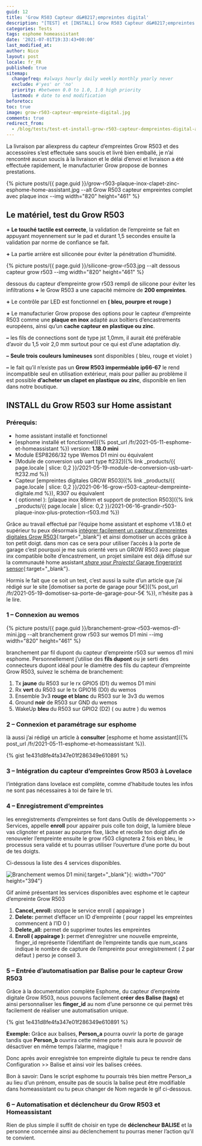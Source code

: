 ```yaml
---
guid: 12
title: 'Grow R503 Capteur d&#8217;empreintes digital'
description: "[TEST] et [INSTALL] Grow R503 Capteur d&#8217;empreintes digital avec esphome et homeassistant"
categories: Tests
tags: esphome homeassistant
date: '2021-07-01T19:33:43+00:00'
last_modified_at:
author: Nico
layout: post
locale: fr_FR
published: true
sitemap:
  changefreq: #always hourly daily weekly monthly yearly never
  exclude: #'yes' or 'no'
  priority: #between 0.0 to 1.0, 1.0 high priority
  lastmod: # date to end modification
beforetoc:
toc: true
image: grow-r503-capteur-empreinte-digital.jpg
comments: true
redirect_from:
  - /blog/tests/test-et-install-grow-r503-capteur-dempreintes-digital-avec-esphome-et-homeassistant
---
```

La livraison par aliexpress du capteur d’empreintes Grow R503 et des accessoires s’est effectuée sans soucis et livré bien emballé, je n’ai rencontré aucun soucis à la livraison et le délai d’envoi et livraison a été effectuée rapidement, le manufacturier Grow propose de bonnes prestations.

{% picture posts/{{ page.guid }}/grow-r503-plaque-inox-clapet-zinc-esphome-home-assistant.jpg --alt Grow R503 capteur empreintes complet avec plaque inox --img width="820" height="461" %}

## Le matériel, test du Grow R503

**+** **Le touché tactile est correcte**, la validation de l’empreinte se fait en appuyant moyennement sur le pad et durant 1,5 secondes ensuite la validation par norme de confiance se fait.

**+** La partie arrière est siliconée pour éviter la pénétration d’humidité.

{% picture posts/{{ page.guid }}/silicone-grow-r503.jpg --alt dessous capteur grow r503 --img width="820" height="461" %}

dessous du capteur d’empreinte grow r503 rempli de silicone pour éviter les infiltrations **+** le Grow R503 a une capacité mémoire de **200 empreintes**.

**+** Le contrôle par LED est fonctionnel en **( bleu, pourpre et rouge )**

**+** Le manufacturier Grow propose des options pour le capteur d’empreinte R503 comme une **plaque en inox** adapté aux boîtiers d’encastrements européens, ainsi qu’un **cache capteur en plastique ou zinc**.

**–** les fils de connections sont de type jst 1,0mm, il aurait été préférable d’avoir du 1,5 voir 2,0 mm surtout pour ce qui est d’une adaptation diy.

**–** **Seule trois couleurs lumineuses** sont disponibles ( bleu, rouge et violet )

**–** le fait qu’il n’existe pas un **Grow R503 imperméable ip66-67** le rend incompatible seul en utilisation extérieur, mais pour pallier au problème il est possible **d’acheter un clapet en plastique ou zinc**, disponible en lien dans notre boutique.

## INSTALL du Grow R503 sur Home assistant

### Prérequis:

- home assistant installé et fonctionnel
- [esphome installé et fonctionnel]({% post_url /fr/2021-05-11-esphome-et-homeassistant %}) version: **1.18.0 mini**
- Module ESP8266/32 type Wemos D1 mini ou équivalent
- [Module de conversion usb uart type ft232]({% link _products/{{ page.locale | slice: 0,2 }}/2021-05-19-module-de-conversion-usb-uart-ft232.md %})
- Capteur [empreintes digitales GROW R503]({% link _products/{{ page.locale | slice: 0,2 }}/2021-06-16-grow-r503-capteur-dempreinte-digitale.md %}), R307 ou équivalent
- ( optionnel ): [plaque inox 86mm et support de protection R503]({% link _products/{{ page.locale | slice: 0,2 }}/2021-06-16-grandir-r503-plaque-inox-plus-protection-r503.md %})

Grâce au travail effectué par l’équipe home assistant et esphome v1.18.0 et supérieur tu peux désormais [intégrer facilement un capteur d’empreintes digitales Grow R503](https://esphome.io/components/fingerprint_grow.html){:target="_blank"} et ainsi domotiser un accès grâce à ton petit doigt. dans mon cas ce sera pour utiliser l’accès à la porte de garage c’est pourquoi je me suis orienté vers un GROW R503 avec plaque inx compatible boîte d’encastrement, un projet similaire est déjà diffusé sur la communauté home assistant[ *share your Projects!* Garage fingerprint sensor](https://community.home-assistant.io/t/garage-fingerprint-sensor/312977){:target="_blank"}.

Hormis le fait que ce soit un test, c’est aussi la suite d’un article que j’ai rédigé sur le site [domotiser sa porte de garage pour 5€]({% post_url /fr/2021-05-19-domotiser-sa-porte-de-garage-pour-5€ %}), n’hésite pas à le lire.

### 1 – Connexion au wemos

{% picture posts/{{ page.guid }}/branchement-grow-r503-wemos-d1-mini.jpg --alt branchement grow r503 sur wemos D1 mini --img width="820" height="461" %}

branchement par fil dupont du capteur d’empreinte r503 sur wemos d1 mini esphome. Personnellement j’utilise des **fils dupont** ou je serti des connecteurs dupont idéal pour le diamètre des fils du capteur d’empreinte Grow R503, suivez le schéma de branchement:

1. Tx **jaune** du R503 sur le rx GPIO5 (D1) du wemos D1 mini
2. Rx **vert** du R503 sur le tx GPIO16 (D0) du wemos
3. Ensemble 3v3 <span class="has-inline-color has-vivid-red-color">**rouge et blanc**</span> du R503 sur le 3v3 du wemos
4. Ground **noir** de R503 sur GND du wemos
5. WakeUp **bleu** du R503 sur GPIO2 (D2) ( ou autre ) du wemos

### 2 – Connexion et paramétrage sur esphome

là aussi j’ai rédigé un article à **consulter** [esphome et home assistant]({% post_url /fr/2021-05-11-esphome-et-homeassistant %}).

{% gist 1e431d8fe4fa347e01f286349e610891 %}

### 3 – Intégration du capteur d’empreintes Grow R503 à Lovelace

l’intégration dans lovelace est complète, comme d’habitude toutes les infos ne sont pas nécessaires à toi de faire le tri.

### 4 – Enregistrement d’empreintes

les enregistrements d’empreintes se font dans Outils de développements &gt;&gt; Services, appelle **enroll** pour appairer puis colle ton doigt, la lumière bleue vas clignoter et passer au pourpre fixe, lâche et recolle ton doigt afin de renouveler l’empreinte ensuite le grow r503 clignotera 2 fois en bleu, le processus sera validé et tu pourras utiliser l’ouverture d’une porte du bout de tes doigts.

Ci-dessous la liste des 4 services disponibles.

![Branchement wemos D1 mini](https://i2.wp.com/randomnerdtutorials.com/wp-content/uploads/2019/05/ESP8266-WeMos-D1-Mini-pinout-gpio-pin.png?w=715&quality=100&strip=all&ssl=1){:target="_blank"}{: width="700" height="394"}

Gif animé présentant les services disponibles avec esphome et le capteur d’empreinte Grow R503
1. **Cancel\_enroll:** stoppe le service enroll ( appairage )
2. **Delete:** permet d’effacer un ID d’empreinte ( pour rappel les empreintes commencent à l’ID 0 )
3. **Delete\_all:** permet de supprimer toutes les empreintes
4. **Enroll ( appairage ):** permet d’enregistrer une nouvelle empreinte, finger\_id représente l’identifiant de l’empreinte tandis que num\_scans indique le nombre de capture de l’empreinte pour enregistrement ( 2 par défaut ) perso je conseil 3.

### 5 – Entrée d’automatisation par Balise pour le capteur Grow R503

Grâce à la documentation complète Esphome, du capteur d’empreinte digitale Grow R503, nous pouvons facilement **créer des Balise (tags)** et ainsi personnaliser les **finger\_id** au nom d’une personne ce qui permet très facilement de réaliser une automatisation unique.

{% gist 1e431d8fe4fa347e01f286349e610891 %}

**Exemple:** Grâce aux balises, **Person\_a** pourra ouvrir la porte de garage tandis que **Person\_b** ouvrira cette même porte mais aura le pouvoir de désactiver en même temps l’alarme, magique !

Donc après avoir enregistrée ton empreinte digitale tu peux te rendre dans Configuration &gt;&gt; Balise et ainsi voir les balises créées.

Bon à savoir: Dans le script esphome tu pourrais très bien mettre Person\_a au lieu d’un prénom, ensuite pas de soucis la balise peut être modifiable dans homeassistant ou tu peux changer de Nom regarde le gif ci-dessous.

### 6 – Automatisation et déclencheur du Grow R503 et Homeassistant

Rien de plus simple il suffit de choisir en type de **déclencheur BALISE** et la personne concernée ainsi au déclenchement tu pourras mener l’action qu’il te convient.
